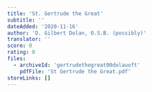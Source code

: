 ```yaml
---
title: 'St. Gertrude the Great'
subtitle: ''
dateAdded: '2020-11-16'
author: 'D. Gilbert Dolan, O.S.B. (possibly)'
translator: ''
score: 0
rating: 0
files:
  - archiveId: 'gertrudethegreat00dolauoft'
    pdfFile: 'St Gertrude the Great.pdf'
storeLinks: []
---
```



